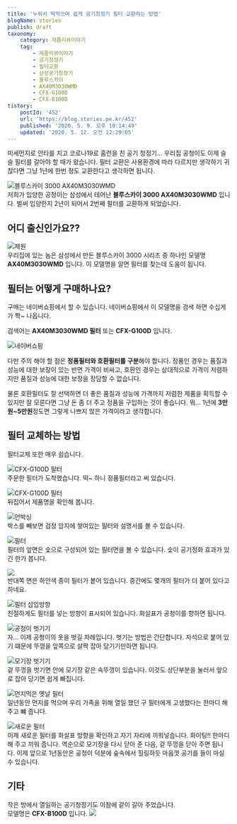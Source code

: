 ```yaml
---
title: '누워서 떡먹으며 쉽게 공기청정기 필터 교환하는 방법'
blogName: stories
publish: draft
taxonomy:
    category: 제품리뷰이야기
    tag:
        - 제품리뷰이야기
        - 공기청정기
        - 필터교환
        - 삼성공기청정기
        - 블루스카이
        - AX40M3030WMD
        - CFX-G100D
        - CFX-B100D
tistory:
    postId: '452'
    url: 'https://blog.stories.pe.kr/452'
    published: '2020. 5. 9. 오후 10:14:49'
    updated: '2020. 5. 12. 오전 12:29:05'
---
```



미세먼지로 안타를 치고 코로나19로 홈런을 친 공기 청정기...
우리집 공청이도 이제 슬슬 필터를 갈아야 할 때가 왔습니다. 필터 교환은 사용환경에 따라 다르지만 생각하기 귀찮다면 그냥 1년에 한번 정도 교환한다고 생각하면 됩니다. 

![블루스카이 3000 AX40M3030WMD](images/2020-05-09-21-19-56.png)  
저희가 입양한 공청이는 삼성에서 테어난 **블루스카이 3000 AX40M3030WMD** 입니다. 벌써 입양한지 2년이 되어서 2번째 필터를 교환하게 되었습니다. 


## 어디 출신인가요??   
![제원](images/2020-05-09-21-32-52.png)  
우리집에 있는 놈은 삼성에서 만든 블루스카이 3000 시리즈 중 하나인 모델명  **AX40M3030WMD** 입니다. 이 모델명을 알면 필터를 찾는데 도움이 됩니다.  


## 필터는 어떻게 구매하나요?  
구매는 네이버쇼핑에서 할 수 있습니다. 네이버쇼핑에서 이 모델명을 검색 하면 수십게가 쫙~ 나옵니다.  

검색어는 **AX40M3030WMD 필터** 또는 **CFX-G100D** 입니다.  

 ![네이버쇼핑](images/2020-05-09-21-52-30.png)   
 

다만 주의 해야 할 점은 **정품필터와 호환필터를 구분**해야 합니다. 정품인 경우는 품질과 성능에 대한 보장이 있는 반면 가격이 비싸고, 호환인 경우는 상대적으로 가격이 저렴하지만 품질과 성능에 대한 보장을 장담할 수 없습니다. 

물론 호환필터도 잘 선택하면 더 좋은 품질과 성능에 가격까지 저렴한 제품을 획득할 수 있지만 잘 모른다면 그냥 돈 좀 더 주고 정품을 구입하는 것이 좋습니다. 뭐... 1년에 **3만원~5만원**정도면 그렇게 나쁘지 않은 가격이라고 생각합니다.  



## 필터 교체하는 방법  
필터교체 또한 매우 쉽습니다.   

![CFX-G100D 필터](images/2020-05-09-21-55-15.png)  
주문한 필터가 도착했습니다. 떡~ 하니 정품필터라고 써 있습니다.  

![CFX-G100D 필터](images/2020-05-09-21-54-01.png)   
뒤집어서 제품명을 확인해 봅니다. 

![언박싱](images/2020-05-09-21-56-30.png)  
박스를 빼보면 검정 암지에 쌓여있는 필터와 설명서를 볼 수 있습니다.   

![필터](images/2020-05-09-21-57-47.png)  
필터의 앞면은 숯으로 구성되어 있는 필터면을 볼 수 있습니다. 숯이 공기정화 효과가 있긴 한가 봅니다.  

![](images/2020-05-09-21-59-02.png)  
반대쪽 면은 하안색 종이 필터가 봍어 있습니다. 중간에도 몇개의 필터가 더 붙어 있다고 하네요.  

![필터 삽입방향](images/2020-05-09-21-59-54.png)   
친절하게도 필터를 넣는 방향이 표시되어 있습니다. 화살표가 공청이를 향하면 됩니다. 

![공청이 벗기기](images/2020-05-09-22-01-14.png)  
자... 이제 공청이의 옷을 벗길 차례입니다. 
벗기는 방법은 간단합니다. 자석으로 붙어 있기 떄문에 뚜껑을 앞쪽으로 살짝 잡아 당기기만하면 됩니다.   

![모기장 벗기기](images/2020-05-09-22-03-21.png)   
겉 뚜껑을 벗기면 안에 모기장 같은 속뚜껑이 있습니다. 이것도 상단부분을 눌러서 앞으로 잡아 당기면 쉽게 빠집니다.   

![먼지먹은 옛날 필터](images/2020-05-09-22-04-52.png)   
일년동안 먼지를 먹으며 우리 가족을 위해 열일 했던 구 필터에게 고생했다는 한마디 해 주고 뺴 줍니다.  

![새로운 필터](images/2020-05-09-22-06-14.png)   
이제 새로운 필터를 화살표 방향을 확인하고 자기 자리에 끼워넣습니다. 화이팅!! 한마디 해 주고 끼워 줍니다. 역순으로 모기장을 다시 닫아 준 다음, 겉 뚜껑을 닫아 주면 됩니다. 
이제 앞으로 1년동안은 공청이 덕분에 숲속에서 힐링하듯 마음껏 공기를 들이 마실 수 있습니다.   

 ## 기타  
 작은 방에서 열일하는 공기청정기도 이참에 같이 갈아 주었습니다.  
 모델명은 **CFX-B100D** 입니다. 
 ![](images/2020-05-09-22-14-02.png)  